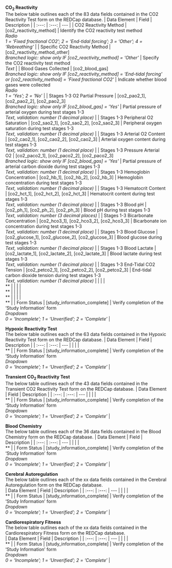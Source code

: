 **CO<sub>2</sub> Reactivity**
<br> The below table outlines each of the 83 data fields contained in the CO2 Reactivity Test form on the REDCap database.
| Data Element | Field | Description |
| :---: | :---: | --- |
| CO2 Reactivity Method | [co2_reactivity_method] | Identify the CO2 reactivity test method <br> *Radio* <br> *1 = ‘Fixed fractional CO2’; 2 = ‘End-tidal forcing’; 3 = ‘Other’; 4 = ‘Rebreathing’* |
| Specific CO2 Reactivity Method | [co2_reactivity_method_other] <br> *Branched logic: show only IF [co2_reactivity_method] = ‘Other’* | Specify the CO2 reactivity test method <br> *Text* |
| Blood Gases Collected | [co2_blood_gas] <br> *Branched logic: show only IF [co2_reactivity_method] = 'End-tidal forcing' or [co2_reactivity_method] = 'Fixed fractional CO2'* | Indicate whether blood gases were collected <br> *Radio* <br> *1 = ‘Yes’; 2 = ‘No’* |
| Stages 1-3 O2 Partial Pressure | [co2_pao2_1], [co2_pao2_2], [co2_pao2_3] <br> *Branched logic: show only IF [co2_blood_gas] = 'Yes'* | Partial pressure of arterial oxygen during test stages 1-3 <br> *Text, validation: number (1 decimal place)* |
| Stages 1-3 Peripheral O2 Saturation | [co2_sao2_1], [co2_sao2_2], [co2_sao2_3] | Peripheral oxygen saturation during test stages 1-3 <br> *Text, validation: number (1 decimal place)* |
| Stages 1-3 Arterial O2 Content | [co2_cao2_1], [co2_cao2_2], [co2_cao2_3] | Arterial oxygen content during test stages 1-3 <br> *Text, validation: number (1 decimal place)* |
| Stages 1-3 Pressure Arterial O2 | [co2_paco2_1], [co2_paco2_2], [co2_paco2_3] <br> *Branched logic: show only IF [co2_blood_gas] = 'Yes'*
 | Partial pressure of arterial carbon dioxide during test stages 1-3 <br> *Text, validation: number (1 decimal place)* |
| Stages 1-3 Hemoglobin Concentration | [co2_hb_1], [co2_hb_2], [co2_hb_3] | Hemoglobin concentration during test stages 1-3 <br> *Text, validation: number (1 decimal place)* |
| Stages 1-3 Hematocrit Content | [co2_hct_1], [co2_hct_2], [co2_hct_3] | Hematocrit content during test stages 1-3 <br> *Text, validation: number (1 decimal place)* |
| Stages 1-3 Blood pH | [co2_ph_1], [co2_ph_2], [co2_ph_3] | Blood pH during test stages 1-3 <br> *Text, validation: number (3 decimal places)* |
| Stages 1-3 Bicarbonate Concentration | [co2_hco3_1], [co2_hco3_2], [co2_hco3_3] | Bicarbonate ion concentration during test stages 1-3 <br> *Text, validation: number (1 decimal place)* |
| Stages 1-3 Blood Glucose  | [co2_glucose_1], [co2_glucose_2], [co2_glucose_3] | Blood glucose during test stages 1-3 <br> *Text, validation: number (1 decimal place)* |
| Stages 1-3 Blood Lactate | [co2_lactate_1], [co2_lactate_2], [co2_lactate_3] | Blood lactate during test stages 1-3 <br> *Text, validation: number (1 decimal place)* |
| Stages 1-3 End-Tidal CO2 Tension | [co2_petco2_1], [co2_petco2_2], [co2_petco2_3] | End-tidal carbon dioxide tension during test stages 1-3 <br> *Text, validation: number (1 decimal place)* |
|  |  | <br> ** |
|  |  | <br> ** |
|  |  | <br> ** |
|  |  | <br> ** |
| Form Status | [study_information_complete] | Verify completion of the ‘Study Information’ form <br> *Dropdown* <br> *0 = ‘Incomplete’; 1 = ‘Unverified’; 2 = ‘Complete’* |
<br>

**Hypoxic Reactivity Test**
<br>The below table outlines each of the 63 data fields contained in the Hypoxic Reactivity Test form on the REDCap database.
| Data Element | Field | Description |
| :---: | :---: | --- |
|  |  | <br> ** |
| Form Status | [study_information_complete] | Verify completion of the ‘Study Information’ form <br> *Dropdown* <br> *0 = ‘Incomplete’; 1 = ‘Unverified’; 2 = ‘Complete’* |
<br>

**Transient CO<sub>2</sub> Reactivity Test**
<br>The below table outlines each of the 43 data fields contained in the Transient CO2 Reactivity Test form on the REDCap database.
| Data Element | Field | Description |
| :---: | :---: | --- |
|  |  | <br> ** |
| Form Status | [study_information_complete] | Verify completion of the ‘Study Information’ form <br> *Dropdown* <br> *0 = ‘Incomplete’; 1 = ‘Unverified’; 2 = ‘Complete’* |
<br>

**Blood Chemistry**
<br>The below table outlines each of the 36 data fields contained in the Blood Chemistry form on the REDCap database.
| Data Element | Field | Description |
| :---: | :---: | --- |
|  |  | <br> ** |
| Form Status | [study_information_complete] | Verify completion of the ‘Study Information’ form <br> *Dropdown* <br> *0 = ‘Incomplete’; 1 = ‘Unverified’; 2 = ‘Complete’* |
<br>

**Cerebral Autoregulation**
<br>The below table outlines each of the xx data fields contained in the Cerebral Autoregulation form on the REDCap database.   
| Data Element | Field | Description |
| :---: | :---: | --- |
|  |  | <br> ** |
| Form Status | [study_information_complete] | Verify completion of the ‘Study Information’ form <br> *Dropdown* <br> *0 = ‘Incomplete’; 1 = ‘Unverified’; 2 = ‘Complete’* |
<br>

**Cardiorespiratory Fitness**
<br>The below table outlines each of the xx data fields contained in the Cardiorespiratory Fitness form on the REDCap database.   
| Data Element | Field | Description |
| :---: | :---: | --- |
|  |  | <br> ** |
| Form Status | [study_information_complete] | Verify completion of the ‘Study Information’ form <br> *Dropdown* <br> *0 = ‘Incomplete’; 1 = ‘Unverified’; 2 = ‘Complete’* |
<br> 
